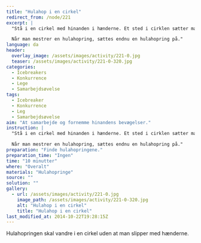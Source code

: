 ```yaml
---
title: "Hulahop i en cirkel"
redirect_from: /node/221
excerpt: |
  "Stå i en cirkel med hinanden i hænderne. Et sted i cirklen sætter man hulahopringen mellem to personer. Det gælder om så hurtigt som muligt at få den tilbage til udgangspunktet.

  Når man mestrer en hulahopring, sættes endnu en hulahopring på."
language: da
header:
  overlay_image: /assets/images/activity/221-0.jpg
  teaser: /assets/images/activity/221-0-320.jpg
categories: 
  - Icebreakers
  - Konkurrence
  - Lege
  - Samarbejdsøvelse
tags: 
  - Icebreaker
  - Konkurrence
  - Leg
  - Samarbejdsøvelse
aim: "At samarbejde og fornemme hinandens bevægelser."
instruction: |
  "Stå i en cirkel med hinanden i hænderne. Et sted i cirklen sætter man hulahopringen mellem to personer. Det gælder om så hurtigt som muligt at få den tilbage til udgangspunktet.

  Når man mestrer en hulahopring, sættes endnu en hulahopring på."
preparation: "Finde hulahopringene."
preparation_time: "Ingen"
time: "10 minutter"
where: "Overalt"
materials: "Hulahopringe"
source: ""
solution: ""
gallery:
  - url: /assets/images/activity/221-0.jpg
    image_path: /assets/images/activity/221-0-320.jpg
    alt: "Hulahop i en cirkel"
    title: "Hulahop i en cirkel"
last_modified_at: 2014-10-22T19:28:15Z
---
```

Hulahopringen skal vandre i en cirkel uden at man slipper med hænderne.

